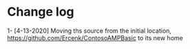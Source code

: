 # Change log

1- [4-13-2020] Moving ths source from the initial location, https://github.com/Ercenk/ContosoAMPBasic to its new home